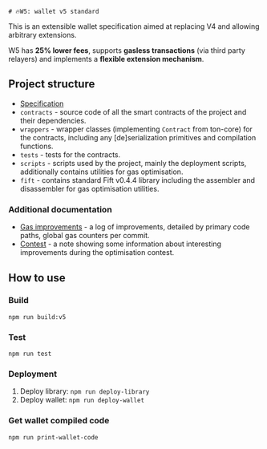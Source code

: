     # 🔥W5: wallet v5 standard

This is an extensible wallet specification aimed at replacing V4 and allowing arbitrary extensions.

W5 has **25% lower fees**, supports **gasless transactions** (via third party relayers) and implements a **flexible extension mechanism**.

## Project structure

-   [Specification](Specification.md)
-   `contracts` - source code of all the smart contracts of the project and their dependencies.
-   `wrappers` - wrapper classes (implementing `Contract` from ton-core) for the contracts, including any [de]serialization primitives and compilation functions.
-   `tests` - tests for the contracts.
-   `scripts` - scripts used by the project, mainly the deployment scripts, additionally contains utilities for gas optimisation.
-   `fift` - contains standard Fift v0.4.4 library including the assembler and disassembler for gas optimisation utilities.

### Additional documentation

-   [Gas improvements](Improvements.rst) - a log of improvements, detailed by primary code paths, global gas counters per commit.
-   [Contest](Contest.md) - a note showing some information about interesting improvements during the optimisation contest.

## How to use

### Build

`npm run build:v5`

### Test

`npm run test`

### Deployment
1. Deploy library: `npm run deploy-library`
2. Deploy wallet: `npm run deploy-wallet`

### Get wallet compiled code

`npm run print-wallet-code`
